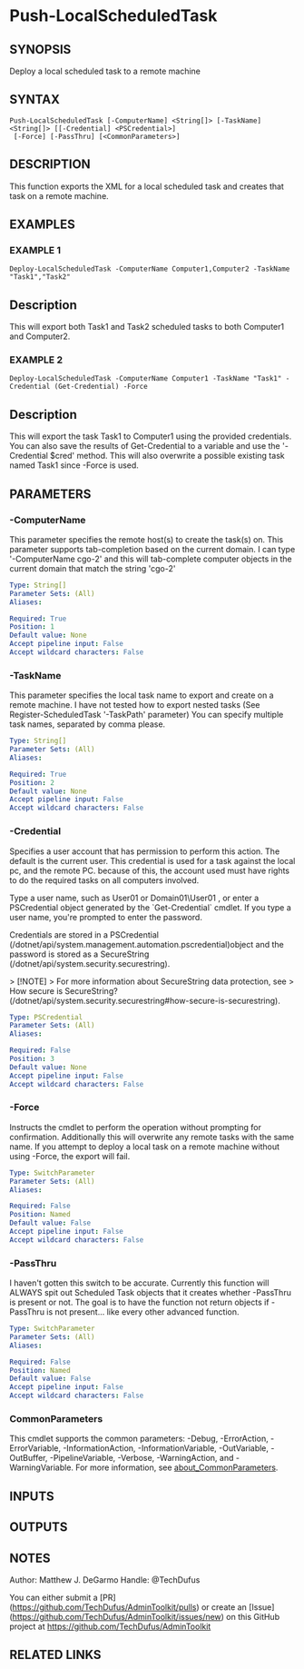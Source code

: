 # Push-LocalScheduledTask

## SYNOPSIS
Deploy a local scheduled task to a remote machine

## SYNTAX

```
Push-LocalScheduledTask [-ComputerName] <String[]> [-TaskName] <String[]> [[-Credential] <PSCredential>]
 [-Force] [-PassThru] [<CommonParameters>]
```

## DESCRIPTION
This function exports the XML for a local scheduled task and creates that task on a remote machine.

## EXAMPLES

### EXAMPLE 1
```
Deploy-LocalScheduledTask -ComputerName Computer1,Computer2 -TaskName "Task1","Task2"
```

Description
-----------
This will export both Task1 and Task2 scheduled tasks to both Computer1 and Computer2.

### EXAMPLE 2
```
Deploy-LocalScheduledTask -ComputerName Computer1 -TaskName "Task1" -Credential (Get-Credential) -Force
```

Description
-----------
This will export the task Task1 to Computer1 using the provided credentials.
You can also save the results of Get-Credential to a variable and use the '-Credential $cred' method.
This will also overwrite a possible existing task named Task1 since -Force is used.

## PARAMETERS

### -ComputerName
This parameter specifies the remote host(s) to create the task(s) on.
This parameter supports tab-completion based on the current domain.
I can type '-ComputerName cgo-2' and this will tab-complete computer objects in the current domain that match the string 'cgo-2'

```yaml
Type: String[]
Parameter Sets: (All)
Aliases:

Required: True
Position: 1
Default value: None
Accept pipeline input: False
Accept wildcard characters: False
```

### -TaskName
This parameter specifies the local task name to export and create on a remote machine.
I have not tested how to export nested tasks (See Register-ScheduledTask '-TaskPath' parameter)
You can specify multiple task names, separated by comma please.

```yaml
Type: String[]
Parameter Sets: (All)
Aliases:

Required: True
Position: 2
Default value: None
Accept pipeline input: False
Accept wildcard characters: False
```

### -Credential
Specifies a user account that has permission to perform this action.
The default is the current user.
This credential is used for a task against the local pc, and the remote PC.
because of this, the account used must have rights to do the required tasks on all computers involved.

Type a user name, such as User01 or Domain01\User01 , or enter a PSCredential object generated by
the \`Get-Credential\` cmdlet.
If you type a user name, you're prompted to enter the password.

Credentials are stored in a PSCredential
(/dotnet/api/system.management.automation.pscredential)object and the password is stored as a
SecureString (/dotnet/api/system.security.securestring).

\> \[!NOTE\] \> For more information about SecureString data protection, see \> How secure is
SecureString?
(/dotnet/api/system.security.securestring#how-secure-is-securestring).

```yaml
Type: PSCredential
Parameter Sets: (All)
Aliases:

Required: False
Position: 3
Default value: None
Accept pipeline input: False
Accept wildcard characters: False
```

### -Force
Instructs the cmdlet to perform the operation without prompting for confirmation.
Additionally this will overwrite any remote tasks with the same name.
If you attempt to deploy a local task on a remote machine without using -Force, the export will fail.

```yaml
Type: SwitchParameter
Parameter Sets: (All)
Aliases:

Required: False
Position: Named
Default value: False
Accept pipeline input: False
Accept wildcard characters: False
```

### -PassThru
I haven't gotten this switch to be accurate.
Currently this function will ALWAYS spit out Scheduled Task objects that it creates whether -PassThru is present or not. 
The goal is to have the function not return objects if -PassThru is not present...
like every other advanced function.

```yaml
Type: SwitchParameter
Parameter Sets: (All)
Aliases:

Required: False
Position: Named
Default value: False
Accept pipeline input: False
Accept wildcard characters: False
```

### CommonParameters
This cmdlet supports the common parameters: -Debug, -ErrorAction, -ErrorVariable, -InformationAction, -InformationVariable, -OutVariable, -OutBuffer, -PipelineVariable, -Verbose, -WarningAction, and -WarningVariable. For more information, see [about_CommonParameters](http://go.microsoft.com/fwlink/?LinkID=113216).

## INPUTS

## OUTPUTS

## NOTES
Author: Matthew J.
DeGarmo
Handle: @TechDufus

You can either submit a \[PR\](https://github.com/TechDufus/AdminToolkit/pulls)
    or create an \[Issue\](https://github.com/TechDufus/AdminToolkit/issues/new)
    on this GitHub project at https://github.com/TechDufus/AdminToolkit

## RELATED LINKS
